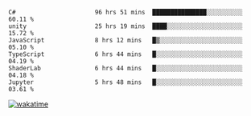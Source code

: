 <!--START_SECTION:waka-->

```text
C#                      96 hrs 51 mins  ███████████████░░░░░░░░░░   60.11 %
unity                   25 hrs 19 mins  ████░░░░░░░░░░░░░░░░░░░░░   15.72 %
JavaScript              8 hrs 12 mins   █▒░░░░░░░░░░░░░░░░░░░░░░░   05.10 %
TypeScript              6 hrs 44 mins   █░░░░░░░░░░░░░░░░░░░░░░░░   04.19 %
ShaderLab               6 hrs 44 mins   █░░░░░░░░░░░░░░░░░░░░░░░░   04.18 %
Jupyter                 5 hrs 48 mins   █░░░░░░░░░░░░░░░░░░░░░░░░   03.61 %
```

<!--END_SECTION:waka-->
[![wakatime](https://wakatime.com/badge/user/6c2f442e-41b4-42e3-bc06-d5d8203ad1da.svg)](https://wakatime.com/@6c2f442e-41b4-42e3-bc06-d5d8203ad1da)
